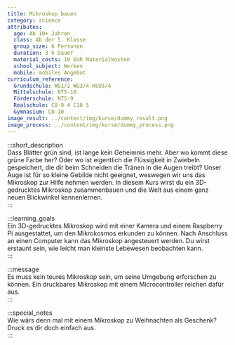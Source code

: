 ```yaml
---
title: Mikroskop bauen
category: science
attributes:
  age: Ab 10+ Jahren
  class: Ab der 5. Klasse
  group_size: 6 Personen
  duration: 3 h Dauer
  material_costs: 10 EUR Materialkosten
  school_subject: Werken
  mobile: mobiles Angebot
curriculum_reference:
  Grundschule: WG1/2 WG3/4 HSU3/4  
  Mittelschule: NT5-10
  Förderschule: NT5-9   
  Realschule: C8-9 4 C10 5
  Gymnasium: C8-10
image_result: ../content/img/kurse/dummy_result.png
image_process: ../content/img/kurse/dummy_process.png
---
```

:::short_description  
Dass Blätter grün sind, ist lange kein Geheimnis mehr. Aber wo kommt diese grüne Farbe her? Oder wo ist eigentlich die Flüssigkeit in Zwiebeln gespeichert, die dir beim Schneiden die Tränen in die Augen treibt? Unser Auge ist für so kleine Gebilde nicht geeignet, weswegen wir uns das Mikroskop zur Hilfe nehmen werden. In diesem Kurs wirst du ein 3D-gedrucktes Mikroskop zusammenbauen und die Welt aus einem ganz neuen Blickwinkel kennenlernen.      
:::

:::learning_goals  
Ein 3D-gedrucktes Mikroskop wird mit einer Kamera und einem Raspberry Pi ausgestattet, um den Mikrokosmos erkunden zu können. Nach Anschluss an einen Computer kann das Mikroskop angesteuert werden. Du wirst erstaunt sein, wie leicht man kleinste Lebewesen beobachten kann.             
:::

:::message  
Es muss kein teures Mikroskop sein, um seine Umgebung erforschen zu können. Ein druckbares Mikroskop mit einem Microcontroller reichen dafür aus.    
:::  

:::special_notes  
Wie wärs denn mal mit einem Mikroskop zu Weihnachten als Geschenk? Druck es dir doch einfach aus.     
:::
